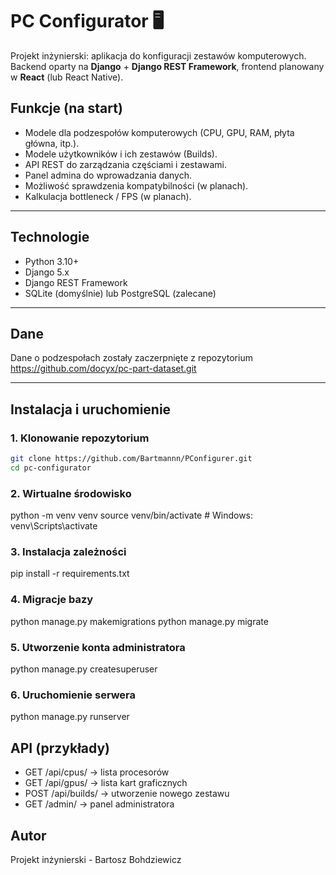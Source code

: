 # PC Configurator 🖥️

Projekt inżynierski: aplikacja do konfiguracji zestawów komputerowych.  
Backend oparty na **Django** + **Django REST Framework**, frontend planowany w **React** (lub React Native).

## Funkcje (na start)
- Modele dla podzespołów komputerowych (CPU, GPU, RAM, płyta główna, itp.).
- Modele użytkowników i ich zestawów (Builds).
- API REST do zarządzania częściami i zestawami.
- Panel admina do wprowadzania danych.
- Możliwość sprawdzenia kompatybilności (w planach).
- Kalkulacja bottleneck / FPS (w planach).

---

## Technologie
- Python 3.10+
- Django 5.x
- Django REST Framework
- SQLite (domyślnie) lub PostgreSQL (zalecane)

---

## Dane
Dane o podzespołach zostały zaczerpnięte z repozytorium https://github.com/docyx/pc-part-dataset.git

---

## Instalacja i uruchomienie

### 1. Klonowanie repozytorium
```bash
git clone https://github.com/Bartmannn/PConfigurer.git
cd pc-configurator
```

### 2. Wirtualne środowisko
python -m venv venv
source venv/bin/activate  # Windows: venv\Scripts\activate

### 3. Instalacja zależności
pip install -r requirements.txt

### 4. Migracje bazy
python manage.py makemigrations
python manage.py migrate

### 5. Utworzenie konta administratora
python manage.py createsuperuser

### 6. Uruchomienie serwera
python manage.py runserver

## API (przykłady)
- GET /api/cpus/ → lista procesorów
- GET /api/gpus/ → lista kart graficznych
- POST /api/builds/ → utworzenie nowego zestawu
- GET /admin/ → panel administratora

## Autor
Projekt inżynierski - Bartosz Bohdziewicz